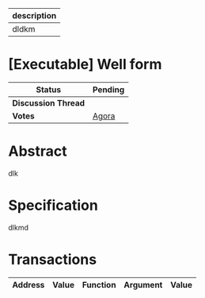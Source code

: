 | description |
| ----------- |
| dldkm       |

# [Executable] Well form

  
  | **Status**            | Pending                                                                                                                                      |
  | --------------------- | ------------------------------------------------------------------------------------------------------------------------------------------- |
  | **Discussion Thread** |                                                                                                 |
  | **Votes**             | [Agora](https://agora.ensdao.org/proposals/52485977120738102393699817954131025229727021609472416525046880281578722959)                                                                                                                                     |
  

# Abstract 
 dlk

# Specification 
 dlkmd

# Transactions 
 | Address | Value | Function | Argument | Value |
| ------- | ----- | -------- | -------- | ----- |